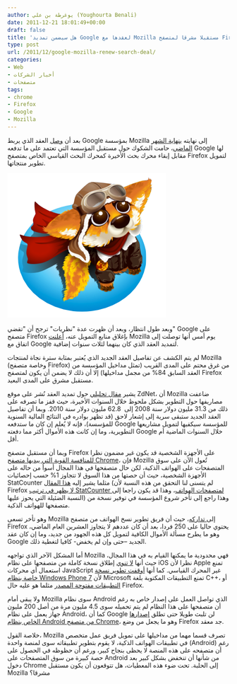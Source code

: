 ```yaml
---
author: يوغرطة بن علي (Youghourta Benali)
date: 2011-12-21 18:01:49+00:00
draft: false
title: 'هل سيضمن تمديد Google لعقدها مع Mozilla مستقبلا مشرقا لمتصفح Firefox؟  '
type: post
url: /2011/12/google-mozilla-renew-search-deal/
categories:
- Web
- أخبار الشركات
- متصفحات
tags:
- chrome
- Firefox
- Google
- Mozilla
---
```


بعد أن [وصل](https://www.it-scoop.com/2011/12/firefox-google-contract/) العقد الذي يربط Google بمؤسسة Mozilla إلى نهايته [بنهاية الشهر الماضي](https://www.it-scoop.com/2011/12/firefox-google-contract/)، حامت الشكوك حول مستقبل المؤسسة التي تعتمد على ما تدفعه Google لها مقابل إبقاء محرك بحث الأخيرة كمحرك البحث القياسي الخاص بمتصفح Firefox لتمويل تطوير منتجاتها.




[![Google تمدد عقدها مع Mozilla لثلاث سنوات إضافية](Mozilla-firefox.png)
](Mozilla-firefox.png)




وبعد طول انتظار، وبعد أن ظهرت عدة "نظريات" ترجح أن "تقضي" Google على متصفح Firefox بإغلاق منابع التمويل عنه، [أعلنت](http://blog.mozilla.com/blog/2011/12/20/mozilla-and-google-sign-new-agreement-for-default-search-in-firefox/) Mozilla يوم أمس أنها توصلت إلى اتفاق مع Google لتمديد العقد الذي كان بينهما لثلاث سنوات إضافية.




لم يتم الكشف عن تفاصيل العقد الجديد الذي يُعتبر بمثابة سترة نجاة لمنتجات Mozilla (وخاصة متصفح Firefox) من غرق محتم على المدى القريب (تمثل مداخيل المؤسسة من العقد السابق 84% من مجمل مداخيلها) إلا أن ذلك لا يضمن أن يكون لمتصفح Firefox مستقبل مشرق على المدى البعيد.




يشير [مقال تحليلي](http://www.zdnet.com/blog/bott/google-and-mozilla-renew-search-deal-but-on-what-terms/4288) حول تمديد العقد نُشر على موقع ZdNet، أن Mozilla ضاعفت مصاريفها حول التطوير بشكل ملحوظ خلال السنوات الأخيرة، حيث قفز ما تصرفه على ذلك من 31.3 مليون دولار سنة 2008 إلى  62.8 مليون دولار سنة 2010. وبما أن تفاصيل العقد الجديد ستبقى سرية إلى إشعار لاحق (قد تظهر بوادره في النتائج المالية السنوية للمؤسسة)، فإنه لا يُعلم إن كان ما ستدفعه Google للمؤسسة سيكفيها لتمويل مشاريعها التطويرية، وما إن كانت هذه الأموال أكثر مما دفعته Google خلال السنوات الماضية أم أقل.




وبما أن مستقبل متصفح Firefox على الأجهزة الشخصية قد يكون غير مضمون نظرا [للمنافسة القوية التي يبديها متصفح Chrome](https://www.it-scoop.com/2011/11/chrome-matches-firefox-market-share/)، فإن Mozilla تُعول الآن على سوق المتصفحات على الهواتف الذكية، لكن حال متصفحها في هذا المجال أسوأ من حاله على الأجهزة الشخصية، حيث أن حصتها من هذا السوق لا تتجاوز 1% حسب إحصائيات StatCounter مثلما يشير إليه [هذا المقال](http://www.businessweek.com/magazine/mozillas-catchup-strategy-for-mobile-12012011.html) (لم يتسنى لنا التحقق من هذه النسبة لأن Firefox [لا يظهر في ترتيب StatCounter لمتصفحات الهواتف](http://gs.statcounter.com/#mobile_browser-ww-monthly-201011-201111)، وهذا قد يكون راجعا إلى النسبة الضئيلة التي يحوز عليها) وهذا راجع إلى تأخر شروع المؤسسة في توفير نسخة من متصفحها للهواتف الذكية.




وهو تأخر تسعى Mozilla إلى[ تداركه](http://www.businessweek.com/magazine/mozillas-catchup-strategy-for-mobile-12012011.html)، حيث أن فريق تطوير نسخ الهواتف من متصفح Firefox يحتوي حاليا على 250 فردا، بعد أن كان عددهم لا يتجاوز العشرين العام الماضي، وهو ما يطرح مسألة الأموال الكافية لتمويل كل هذه الجهود من جديد، وما إن كان عقد Google الجديد –حتى وإن لم يخفض- كافيا لتغطية ذلك.




أما المشكل الآخر الذي تواجهه Mozilla فهي محدودية ما يمكنها القيام به في هذا المجال، حيث أنها [لا تنوي](https://wiki.mozilla.org/Mobile/Platforms#Other_Platforms) إطلاق نسخة كاملة من متصفحها على نظام iOS نظرا لأن Apple تمنع استعمال أي محركات JavaScript غير المحرك القياسي. كما أنها [أوقفت تطوير نسخة خاصة بنظام Windows Phone 7](https://wiki.mozilla.org/Mobile/Platforms#Other_Platforms) لأن Microsoft تمنع التطبيقات المكتوبة بلغة C++، أو [التطبيقات مفتوحة المصدر](http://arstechnica.com/microsoft/news/2011/02/windows-phone-marketplace-bans-the-gpl-and-the-app-store-should-too.ars) مثلما هو عليه حال Firefox.




ولا يبقى أمام Mozilla سوى نظام Android الذي تواصل العمل على إصدار خاص به رغم أن متصفحها على هذا النظام لم يتم تحميله سوى 4.5 مليون مرة من أصل 200 مليون جهاز يعمل على نظام Android، كما أن Google لن تلبث طويلا حتى تطلق [إصدارها الخاص بنظام Android من متصفح Chrome](http://androidandme.com/2011/10/news/google-chrome-is-finally-coming-to-an-android-device-near-you/)، وهو ما يجعل من وضع Firefox جد معقد.




خلاصة القول، Mozilla تصرف قسما مهما من مداخيلها على تمويل فريق عمل متخصص في تطبيقات الهواتف الذكية، لا يقوم بتطوير تطبيقاته سوى لمنصة واحدة (Android) رغم أن متصفحه على هذه المنصة لا يحظى بنجاح كبير، ورغم أن حظوظه في الحصول على حصة كبيرة من سوق المتصفحات على Android من شأنها أن تنخفض بشكل كبير بعد دخول Chrome إلى الحلبة. تحت ضوء هذه المعطيات، هل تتوقعون أن يكون مستقبل Mozilla مشرقا؟
